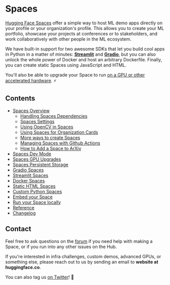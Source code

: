 # Spaces

[Hugging Face Spaces](https://huggingface.co/spaces) offer a simple way to host ML demo apps directly on your profile or your organization's  profile. This allows you to create your ML portfolio, showcase your projects at conferences or to stakeholders, and work collaboratively with other people in the ML ecosystem.

We have built-in support for two awesome SDKs that let you build cool apps in Python in a matter of minutes: **[Streamlit](https://streamlit.io/)** and **[Gradio](https://gradio.app/)**, but you can also unlock the whole power of Docker and host an arbitrary Dockerfile. Finally, you can create static Spaces using JavaScript and HTML.

You'll also be able to upgrade your Space to run [on a GPU or other accelerated hardware](./spaces-gpus). ⚡️

## Contents

- [Spaces Overview](./spaces-overview)
  - [Handling Spaces Dependencies](./spaces-dependencies)
  - [Spaces Settings](./spaces-settings)
  - [Using OpenCV in Spaces](./spaces-using-opencv)
  - [Using Spaces for Organization Cards](./spaces-organization-cards)
  - [More ways to create Spaces](./spaces-more-ways-to-create)
  - [Managing Spaces with Github Actions](./spaces-github-actions)
  - [How to Add a Space to ArXiv](./spaces-add-to-arxiv)
- [Spaces Dev Mode](./spaces-dev-mode)
- [Spaces GPU Upgrades](./spaces-gpus)
- [Spaces Persistent Storage](./spaces-storage)
- [Gradio Spaces](./spaces-sdks-gradio)
- [Streamlit Spaces](./spaces-sdks-streamlit)
- [Docker Spaces](./spaces-sdks-docker)
- [Static HTML Spaces](./spaces-sdks-static)
- [Custom Python Spaces](./spaces-sdks-python)
- [Embed your Space](./spaces-embed)
- [Run your Space locally](./spaces-run-with-docker)
- [Reference](./spaces-config-reference)
- [Changelog](./spaces-changelog)

## Contact

Feel free to ask questions on the [forum](https://discuss.huggingface.co/c/spaces/24) if you need help with making a Space, or if you run into any other issues on the Hub.

If you're interested in infra challenges, custom demos, advanced GPUs, or something else, please reach out to us by sending an email to **website at huggingface.co**.

You can also tag us [on Twitter](https://twitter.com/huggingface)! 🤗
